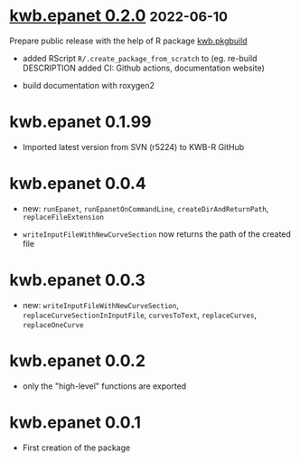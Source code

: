 # [kwb.epanet 0.2.0](https://github.com/KWB-R/kwb.epanet/releases/tag/v0.2.0) <small>2022-06-10</small>

Prepare public release with the help of R package [kwb.pkgbuild](https://kwb-r.github.io/kwb.pkgbuild) 

* added RScript `R/.create_package_from_scratch` to (eg. re-build DESCRIPTION
added CI: Github actions, documentation website)

* build documentation with roxygen2 

# kwb.epanet 0.1.99

* Imported latest version from SVN (r5224) to KWB-R GitHub

# kwb.epanet 0.0.4

* new: `runEpanet`, `runEpanetOnCommandLine`, `createDirAndReturnPath`, `replaceFileExtension`

* `writeInputFileWithNewCurveSection` now returns the path of the created file

# kwb.epanet 0.0.3

* new: `writeInputFileWithNewCurveSection`, `replaceCurveSectionInInputFile`,
  `curvesToText`, `replaceCurves`, `replaceOneCurve`

# kwb.epanet 0.0.2

* only the "high-level" functions are exported

# kwb.epanet 0.0.1

* First creation of the package

